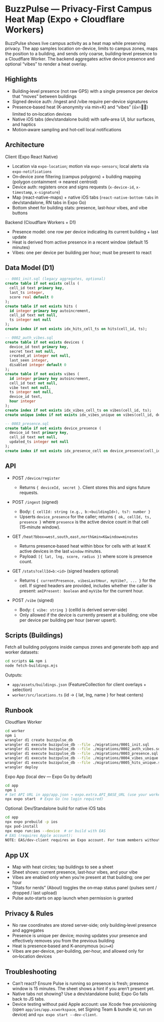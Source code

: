 # BuzzPulse — Privacy-First Campus Heat Map (Expo + Cloudflare Workers)

BuzzPulse shows live campus activity as a heat map while preserving privacy. The app samples location on-device, limits to campus zones, maps the position to a building, and sends only coarse, building‑level presence to a Cloudflare Worker. The backend aggregates active device presence and optional “vibes” to render a heat overlay.

## Highlights

- Building‑level presence (not raw GPS) with a single presence per device that “moves” between buildings
- Signed device auth: /ingest and /vibe require per‑device signatures
- Presence‑based heat (K‑anonymity via min=K) and “vibes” (👍🔥🎉😴) limited to on‑location devices
- Native iOS tabs (dev/standalone build) with safe‑area UI, blur surfaces, and haptics
- Motion‑aware sampling and hot‑cell local notifications

## Architecture

Client (Expo React Native)

- Location via `expo-location`; motion via `expo-sensors`; local alerts via `expo-notifications`
- On‑device zone filtering (campus polygons) + building mapping (polygon containment → nearest centroid)
- Device auth: registers once and signs requests (`x-device-id`, `x-timestamp`, `x-signature`)
- Map (react-native-maps) + native iOS tabs (`react-native-bottom-tabs` in dev/standalone, RN tabs in Expo Go)
- Bottom sheet for building stats: presence, last‑hour vibes, and vibe buttons

Backend (Cloudflare Workers + D1)

- Presence model: one row per device indicating its current building + last update
- Heat is derived from active presence in a recent window (default 15 minutes)
- Vibes: one per device per building per hour; must be present to react

## Data Model (D1)

```sql
-- 0001_init.sql (legacy aggregates, optional)
create table if not exists cells (
  cell_id text primary key,
  last_ts integer,
  score real default 0
);
create table if not exists hits (
  id integer primary key autoincrement,
  cell_id text not null,
  ts integer not null
);
create index if not exists idx_hits_cell_ts on hits(cell_id, ts);

-- 0002_auth_vibes.sql
create table if not exists devices (
  device_id text primary key,
  secret text not null,
  created_at integer not null,
  last_seen integer,
  disabled integer default 0
);
create table if not exists vibes (
  id integer primary key autoincrement,
  cell_id text not null,
  vibe text not null,
  ts integer not null,
  device_id text,
  hour integer
);
create index if not exists idx_vibes_cell_ts on vibes(cell_id, ts);
create unique index if not exists idx_vibes_unique on vibes(cell_id, device_id, hour);

-- 0003_presence.sql
create table if not exists device_presence (
  device_id text primary key,
  cell_id text not null,
  updated_ts integer not null
);
create index if not exists idx_presence_cell on device_presence(cell_id);
```

## API

- POST `/device/register`
  - Returns `{ deviceId, secret }`. Client stores this and signs future requests.

- POST `/ingest` (signed)
  - Body: `{ cellId: string (e.g., b:<buildingId>), ts?: number }`
  - Upserts `device_presence` for the caller; returns `{ ok, cellId, ts, presence }` where `presence` is the active device count in that cell (15‑minute window).

- GET `/heat?bbox=west,south,east,north&min=K&window=minutes`
  - Returns presence‑based heat within bbox for cells with at least K active devices in the last `window` minutes.
  - Payload: `[{ lat, lng, score, radius }]` where score is presence count.

- GET `/stats?cellId=b:<id>` (signed headers optional)
  - Returns `{ currentPresence, vibesLastHour, myVibe?, ... }` for the cell. If signed headers are provided, includes whether the caller is present: `amIPresent: boolean` and `myVibe` for the current hour.

- POST `/vibe` (signed)
  - Body: `{ vibe: string }` (cellId is derived server‑side)
  - Only allowed if the device is currently present at a building; one vibe per device per building per hour (server upsert).

## Scripts (Buildings)

Fetch all building polygons inside campus zones and generate both app and worker datasets:

```bash
cd scripts && npm i
node fetch-buildings.mjs
```

Outputs:
- `app/assets/buildings.json` (FeatureCollection for client overlays + selection)
- `worker/src/locations.ts` (id → { lat, lng, name } for heat centers)

## Runbook

Cloudflare Worker

```bash
cd worker
npm i
wrangler d1 create buzzpulse_db
wrangler d1 execute buzzpulse_db --file ./migrations/0001_init.sql
wrangler d1 execute buzzpulse_db --file ./migrations/0002_auth_vibes.sql
wrangler d1 execute buzzpulse_db --file ./migrations/0003_presence.sql
wrangler d1 execute buzzpulse_db --file ./migrations/0004_vibes_unique.sql
wrangler d1 execute buzzpulse_db --file ./migrations/0005_hits_unique.sql
wrangler deploy
```

Expo App (local dev — Expo Go by default)

```bash
cd app
npm i
# Set API URL in app/app.json → expo.extra.API_BASE_URL (use your workers.dev URL)
npx expo start  # Expo Go (no login required)
```

Optional: Dev/Standalone build for native iOS tabs

```bash
cd app
npx expo prebuild -p ios
npx pod-install
npx expo run:ios --device  # or build with EAS
# EAS (requires Apple account):
NOTE: EAS/dev-client requires an Expo account. For team members without accounts, stick to Expo Go and skip this section.
```

## App UX

- Map with heat circles; tap buildings to see a sheet
- Sheet shows: current presence, last‑hour vibes, and your vibe
- Vibes are enabled only when you’re present at that building; one per hour
- “Stats for nerds” (About) toggles the on‑map status panel (pulses sent / dropped / last upload)
- Pulse auto‑starts on app launch when permission is granted

## Privacy & Rules

- No raw coordinates are stored server‑side; only building‑level presence and aggregates
- Presence is unique per device; moving updates your presence and effectively removes you from the previous building
- Heat is presence‑based and K‑anonymous (`min=K`)
- Vibes are per‑device, per‑building, per‑hour, and allowed only for on‑location devices

## Troubleshooting

- Can’t react? Ensure Pulse is running so presence is fresh; presence window is 15 minutes. The sheet shows a hint if you aren’t present yet.
- Native tabs not showing? Use a dev/standalone build; Expo Go falls back to JS tabs.
- Device testing without paid Apple account: use Xcode free provisioning (open `app/ios/app.xcworkspace`, set Signing Team & bundle id, run on device) and `npx expo start --dev-client`.
